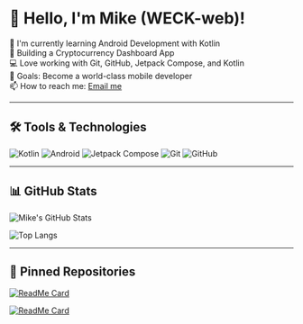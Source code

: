 # 👋 Hello, I'm Mike (WECK-web)!

🌱 I'm currently learning Android Development with Kotlin  
🚀 Building a Cryptocurrency Dashboard App  
💻 Love working with Git, GitHub, Jetpack Compose, and Kotlin  
🎯 Goals: Become a world-class mobile developer  
📫 How to reach me: [Email me](mailto:youremail@example.com)  

---

## 🛠️ Tools & Technologies
![Kotlin](https://img.shields.io/badge/-Kotlin-0095D5?style=flat&logo=kotlin&logoColor=white)
![Android](https://img.shields.io/badge/-Android-3DDC84?style=flat&logo=android&logoColor=white)
![Jetpack Compose](https://img.shields.io/badge/-Jetpack%20Compose-4285F4?style=flat&logo=android)
![Git](https://img.shields.io/badge/-Git-F05032?style=flat&logo=git&logoColor=white)
![GitHub](https://img.shields.io/badge/-GitHub-181717?style=flat&logo=github)

---

## 📊 GitHub Stats
![Mike's GitHub Stats](https://github-readme-stats.vercel.app/api?username=WECK-web&show_icons=true&theme=radical)

![Top Langs](https://github-readme-stats.vercel.app/api/top-langs/?username=WECK-web&layout=compact&theme=radical)

---

## 📌 Pinned Repositories
[![ReadMe Card](https://github-readme-stats.vercel.app/api/pin/?username=WECK-web&repo=MyFirstApp&theme=radical)](https://github.com/WECK-web/MyFirstApp)

[![ReadMe Card](https://github-readme-stats.vercel.app/api/pin/?username=WECK-web&repo=android-ui-experiments&theme=radical)](https://github.com/WECK-web/android-ui-experiments)

